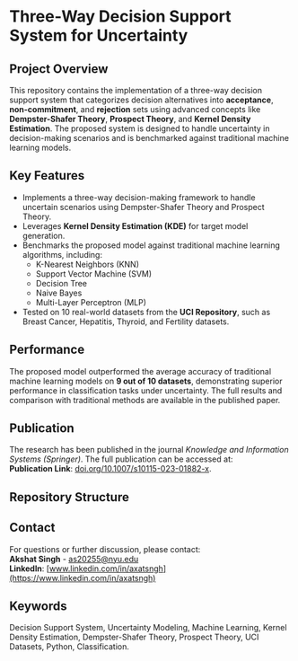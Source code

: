 # Three-Way Decision Support System for Uncertainty

## Project Overview
This repository contains the implementation of a three-way decision support system that categorizes decision alternatives into **acceptance**, **non-commitment**, and **rejection** sets using advanced concepts like **Dempster-Shafer Theory**, **Prospect Theory**, and **Kernel Density Estimation**. The proposed system is designed to handle uncertainty in decision-making scenarios and is benchmarked against traditional machine learning models.

## Key Features
- Implements a three-way decision-making framework to handle uncertain scenarios using Dempster-Shafer Theory and Prospect Theory.
- Leverages **Kernel Density Estimation (KDE)** for target model generation.
- Benchmarks the proposed model against traditional machine learning algorithms, including:
  - K-Nearest Neighbors (KNN)
  - Support Vector Machine (SVM)
  - Decision Tree
  - Naive Bayes
  - Multi-Layer Perceptron (MLP)
- Tested on 10 real-world datasets from the **UCI Repository**, such as Breast Cancer, Hepatitis, Thyroid, and Fertility datasets.

## Performance
The proposed model outperformed the average accuracy of traditional machine learning models on **9 out of 10 datasets**, demonstrating superior performance in classification tasks under uncertainty. The full results and comparison with traditional methods are available in the published paper.

## Publication
The research has been published in the journal *Knowledge and Information Systems (Springer)*. The full publication can be accessed at:  
**Publication Link**: [doi.org/10.1007/s10115-023-01882-x](https://doi.org/10.1007/s10115-023-01882-x).

## Repository Structure

## Contact
For questions or further discussion, please contact:  
**Akshat Singh** - as20255@nyu.edu  
**LinkedIn**: [www.linkedin.com/in/axatsngh](https://www.linkedin.com/in/axatsngh)

## Keywords
Decision Support System, Uncertainty Modeling, Machine Learning, Kernel Density Estimation, Dempster-Shafer Theory, Prospect Theory, UCI Datasets, Python, Classification.
